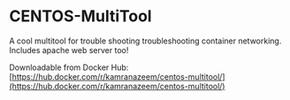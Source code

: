 # CENTOS-MultiTool
A cool multitool for trouble shooting troubleshooting container networking. Includes apache web server too!

Downloadable from Docker Hub: [https://hub.docker.com/r/kamranazeem/centos-multitool/](https://hub.docker.com/r/kamranazeem/centos-multitool/)
